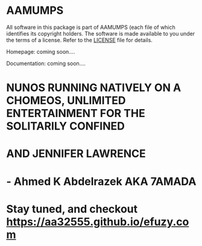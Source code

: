 # AAMUMPS

All software in this package is part of AAMUMPS (each
file of which identifies its copyright holders. The software is made available
to you under the terms of a license. Refer to the [LICENSE](LICENSE) file for details.

Homepage: coming soon....

Documentation: coming soon....

# NUNOS RUNNING NATIVELY ON A CHOMEOS, UNLIMITED ENTERTAINMENT FOR THE SOLITARILY CONFINED
# AND JENNIFER LAWRENCE
# 
#  - Ahmed K Abdelrazek AKA 7AMADA
# Stay tuned, and checkout https://aa32555.github.io/efuzy.com
